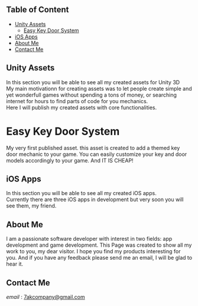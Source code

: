 ## Table of Content
  - [Unity Assets](#unity-assets)
    - [Easy Key Door System](#easy-key-door-system)
  - [iOS Apps](#ios-apps)
  - [About Me](#about-me)
  - [Contact Me](#contact-me)

## Unity Assets
In this section you will be able to see all my created assets for Unity 3D  
My main motivationn for creating assets was to let people create simple and yet wonderfull games without spending a tons of money, or searching internet for hours to find parts of code for you mechanics.  
Here I will publish my created assets with core functionalities.  

# Easy Key Door System
My very first published asset. this asset is created to add a themed key door mechanic to your game. You can easily customize your key and door models accordingly to your game. And IT IS CHEAP!

## iOS Apps
In this section you will be able to see all my created iOS apps.  
Currently there are three iOS apps in development but very soon you will see them, my friend.

## About Me
I am a passionate software developer with interest in two fields: app development and game development. This Page was created to show all my work to you, my dear visitor.
I hope you find my products interesting for you. And if you have any feedback please send me an email, I will be glad to hear it.

## Contact Me
_email_ : 7akcompany@gmail.com
